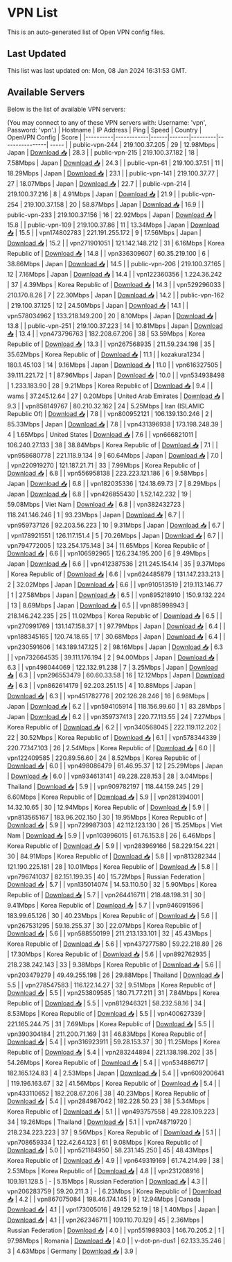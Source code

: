 # VPN List

This is an auto-generated list of Open VPN config files.

## Last Updated

This list was last updated on: Mon, 08 Jan 2024 16:31:53 GMT.

## Available Servers

Below is the list of available VPN servers:

(You may connect to any of these VPN servers with: Username: 'vpn', Password: 'vpn'.)
| Hostname | IP Address | Ping | Speed | Country | OpenVPN Config | Score |
|----------|------------|------|-------|---------|----------------| ----- |
| public-vpn-244 | 219.100.37.205 | 29 | 12.98Mbps | Japan | [Download 📥](./configs/server_0_JP.ovpn) | 28.3 |
| public-vpn-215 | 219.100.37.182 | 18 | 7.58Mbps | Japan | [Download 📥](./configs/server_1_JP.ovpn) | 24.3 |
| public-vpn-61 | 219.100.37.51 | 11 | 18.29Mbps | Japan | [Download 📥](./configs/server_2_JP.ovpn) | 23.1 |
| public-vpn-141 | 219.100.37.77 | 27 | 18.07Mbps | Japan | [Download 📥](./configs/server_3_JP.ovpn) | 22.7 |
| public-vpn-214 | 219.100.37.216 | 8 | 4.91Mbps | Japan | [Download 📥](./configs/server_4_JP.ovpn) | 21.9 |
| public-vpn-254 | 219.100.37.158 | 20 | 58.87Mbps | Japan | [Download 📥](./configs/server_5_JP.ovpn) | 16.9 |
| public-vpn-233 | 219.100.37.156 | 16 | 22.92Mbps | Japan | [Download 📥](./configs/server_6_JP.ovpn) | 15.8 |
| public-vpn-109 | 219.100.37.86 | 11 | 13.34Mbps | Japan | [Download 📥](./configs/server_7_JP.ovpn) | 15.5 |
| vpn174802783 | 221.191.255.172 | 9 | 17.56Mbps | Japan | [Download 📥](./configs/server_8_JP.ovpn) | 15.2 |
| vpn271901051 | 121.142.148.212 | 31 | 6.16Mbps | Korea Republic of | [Download 📥](./configs/server_9_KR.ovpn) | 14.8 |
| vpn336309607 | 60.35.219.100 | 6 | 38.86Mbps | Japan | [Download 📥](./configs/server_10_JP.ovpn) | 14.5 |
| public-vpn-206 | 219.100.37.165 | 12 | 7.16Mbps | Japan | [Download 📥](./configs/server_11_JP.ovpn) | 14.4 |
| vpn122360356 | 1.224.36.242 | 37 | 4.39Mbps | Korea Republic of | [Download 📥](./configs/server_12_KR.ovpn) | 14.3 |
| vpn529296033 | 210.170.8.26 | 7 | 22.30Mbps | Japan | [Download 📥](./configs/server_13_JP.ovpn) | 14.2 |
| public-vpn-162 | 219.100.37.125 | 12 | 24.50Mbps | Japan | [Download 📥](./configs/server_14_JP.ovpn) | 14.1 |
| vpn578034962 | 133.218.149.200 | 20 | 8.10Mbps | Japan | [Download 📥](./configs/server_15_JP.ovpn) | 13.8 |
| public-vpn-251 | 219.100.37.223 | 14 | 10.81Mbps | Japan | [Download 📥](./configs/server_16_JP.ovpn) | 13.4 |
| vpn473796763 | 182.208.67.206 | 38 | 53.59Mbps | Korea Republic of | [Download 📥](./configs/server_17_KR.ovpn) | 13.3 |
| vpn267568935 | 211.59.234.198 | 35 | 35.62Mbps | Korea Republic of | [Download 📥](./configs/server_18_KR.ovpn) | 11.1 |
| kozakura1234 | 180.1.45.103 | 14 | 9.16Mbps | Japan | [Download 📥](./configs/server_19_JP.ovpn) | 11.0 |
| vpn616327505 | 39.111.221.72 | 1 | 87.96Mbps | Japan | [Download 📥](./configs/server_20_JP.ovpn) | 10.0 |
| vpn534938498 | 1.233.183.90 | 28 | 9.21Mbps | Korea Republic of | [Download 📥](./configs/server_21_KR.ovpn) | 9.4 |
| wams | 37.245.12.64 | 27 | 0.20Mbps | United Arab Emirates | [Download 📥](./configs/server_22_AE.ovpn) | 9.3 |
| vpn858149767 | 80.210.32.162 | 24 | 5.25Mbps | Iran (ISLAMIC Republic Of) | [Download 📥](./configs/server_23_IR.ovpn) | 7.8 |
| vpn800952121 | 106.139.130.246 | 2 | 85.33Mbps | Japan | [Download 📥](./configs/server_24_JP.ovpn) | 7.8 |
| vpn431396938 | 173.198.248.39 | 4 | 1.65Mbps | United States | [Download 📥](./configs/server_25_US.ovpn) | 7.6 |
| vpn666821011 | 106.240.27.133 | 38 | 38.84Mbps | Korea Republic of | [Download 📥](./configs/server_26_KR.ovpn) | 7.1 |
| vpn958680778 | 221.118.9.134 | 9 | 60.64Mbps | Japan | [Download 📥](./configs/server_27_JP.ovpn) | 7.0 |
| vpn220919270 | 121.187.21.71 | 33 | 7.99Mbps | Korea Republic of | [Download 📥](./configs/server_28_KR.ovpn) | 6.8 |
| vpn556958138 | 223.223.121.186 | 6 | 9.58Mbps | Japan | [Download 📥](./configs/server_29_JP.ovpn) | 6.8 |
| vpn182035336 | 124.18.69.73 | 7 | 8.29Mbps | Japan | [Download 📥](./configs/server_30_JP.ovpn) | 6.8 |
| vpn426855430 | 1.52.142.232 | 19 | 59.08Mbps | Viet Nam | [Download 📥](./configs/server_31_VN.ovpn) | 6.8 |
| vpn382432723 | 118.241.146.246 | 1 | 93.23Mbps | Japan | [Download 📥](./configs/server_32_JP.ovpn) | 6.7 |
| vpn959737126 | 92.203.56.223 | 10 | 9.31Mbps | Japan | [Download 📥](./configs/server_33_JP.ovpn) | 6.7 |
| vpn178921551 | 126.117.151.4 | 5 | 70.26Mbps | Japan | [Download 📥](./configs/server_34_JP.ovpn) | 6.7 |
| vpn794772005 | 123.254.175.148 | 34 | 11.65Mbps | Korea Republic of | [Download 📥](./configs/server_35_KR.ovpn) | 6.6 |
| vpn106592965 | 126.234.195.200 | 6 | 9.49Mbps | Japan | [Download 📥](./configs/server_36_JP.ovpn) | 6.6 |
| vpn412387536 | 211.245.154.14 | 35 | 9.37Mbps | Korea Republic of | [Download 📥](./configs/server_37_KR.ovpn) | 6.6 |
| vpn624485879 | 131.147.233.213 | 2 | 32.02Mbps | Japan | [Download 📥](./configs/server_38_JP.ovpn) | 6.6 |
| vpn910513519 | 219.113.146.77 | 1 | 27.58Mbps | Japan | [Download 📥](./configs/server_39_JP.ovpn) | 6.5 |
| vpn895218910 | 150.9.132.224 | 13 | 8.69Mbps | Japan | [Download 📥](./configs/server_40_JP.ovpn) | 6.5 |
| vpn885998943 | 218.146.242.235 | 25 | 11.02Mbps | Korea Republic of | [Download 📥](./configs/server_41_KR.ovpn) | 6.5 |
| vpn270991769 | 131.147.158.37 | 1 | 97.79Mbps | Japan | [Download 📥](./configs/server_42_JP.ovpn) | 6.4 |
| vpn188345165 | 120.74.18.65 | 17 | 30.68Mbps | Japan | [Download 📥](./configs/server_43_JP.ovpn) | 6.4 |
| vpn230591606 | 143.189.147.125 | 2 | 98.16Mbps | Japan | [Download 📥](./configs/server_44_JP.ovpn) | 6.3 |
| vpn732664535 | 39.111.176.194 | 2 | 94.00Mbps | Japan | [Download 📥](./configs/server_45_JP.ovpn) | 6.3 |
| vpn498044069 | 122.132.91.238 | 7 | 3.25Mbps | Japan | [Download 📥](./configs/server_46_JP.ovpn) | 6.3 |
| vpn296553479 | 60.60.33.58 | 16 | 12.12Mbps | Japan | [Download 📥](./configs/server_47_JP.ovpn) | 6.3 |
| vpn862614179 | 92.203.251.15 | 4 | 10.88Mbps | Japan | [Download 📥](./configs/server_48_JP.ovpn) | 6.3 |
| vpn451782776 | 202.126.28.246 | 16 | 6.98Mbps | Japan | [Download 📥](./configs/server_49_JP.ovpn) | 6.2 |
| vpn594105914 | 118.156.99.60 | 1 | 83.28Mbps | Japan | [Download 📥](./configs/server_50_JP.ovpn) | 6.2 |
| vpn359737413 | 220.77.113.55 | 24 | 7.27Mbps | Korea Republic of | [Download 📥](./configs/server_51_KR.ovpn) | 6.2 |
| vpn340568045 | 222.119.112.202 | 22 | 30.52Mbps | Korea Republic of | [Download 📥](./configs/server_52_KR.ovpn) | 6.1 |
| vpn578344339 | 220.77.147.103 | 26 | 2.54Mbps | Korea Republic of | [Download 📥](./configs/server_53_KR.ovpn) | 6.0 |
| vpn122409585 | 220.89.56.60 | 24 | 8.52Mbps | Korea Republic of | [Download 📥](./configs/server_54_KR.ovpn) | 6.0 |
| vpn498086479 | 61.46.95.37 | 12 | 25.29Mbps | Japan | [Download 📥](./configs/server_55_JP.ovpn) | 6.0 |
| vpn934613141 | 49.228.228.153 | 28 | 3.04Mbps | Thailand | [Download 📥](./configs/server_56_TH.ovpn) | 5.9 |
| vpn909782197 | 118.44.159.245 | 29 | 6.60Mbps | Korea Republic of | [Download 📥](./configs/server_57_KR.ovpn) | 5.9 |
| vpn281394001 | 14.32.10.65 | 30 | 12.94Mbps | Korea Republic of | [Download 📥](./configs/server_58_KR.ovpn) | 5.9 |
| vpn813565167 | 183.96.202.150 | 30 | 19.95Mbps | Korea Republic of | [Download 📥](./configs/server_59_KR.ovpn) | 5.9 |
| vpn729987303 | 42.112.123.130 | 26 | 15.25Mbps | Viet Nam | [Download 📥](./configs/server_60_VN.ovpn) | 5.9 |
| vpn103996015 | 61.76.153.8 | 26 | 6.46Mbps | Korea Republic of | [Download 📥](./configs/server_61_KR.ovpn) | 5.9 |
| vpn283969166 | 58.229.154.221 | 30 | 84.91Mbps | Korea Republic of | [Download 📥](./configs/server_62_KR.ovpn) | 5.8 |
| vpn813282344 | 121.190.225.181 | 28 | 10.01Mbps | Korea Republic of | [Download 📥](./configs/server_63_KR.ovpn) | 5.8 |
| vpn796741037 | 82.151.199.35 | 40 | 15.72Mbps | Russian Federation | [Download 📥](./configs/server_64_RU.ovpn) | 5.7 |
| vpn135014074 | 14.53.110.50 | 32 | 5.90Mbps | Korea Republic of | [Download 📥](./configs/server_65_KR.ovpn) | 5.7 |
| vpn264416711 | 218.48.198.31 | 30 | 9.41Mbps | Korea Republic of | [Download 📥](./configs/server_66_KR.ovpn) | 5.7 |
| vpn946091596 | 183.99.65.126 | 30 | 40.23Mbps | Korea Republic of | [Download 📥](./configs/server_67_KR.ovpn) | 5.6 |
| vpn267531295 | 59.18.255.37 | 30 | 22.07Mbps | Korea Republic of | [Download 📥](./configs/server_68_KR.ovpn) | 5.6 |
| vpn588550199 | 211.213.133.101 | 32 | 45.43Mbps | Korea Republic of | [Download 📥](./configs/server_69_KR.ovpn) | 5.6 |
| vpn437277580 | 59.22.218.89 | 26 | 17.30Mbps | Korea Republic of | [Download 📥](./configs/server_70_KR.ovpn) | 5.6 |
| vpn892762935 | 218.238.242.143 | 33 | 9.38Mbps | Korea Republic of | [Download 📥](./configs/server_71_KR.ovpn) | 5.6 |
| vpn203479279 | 49.49.255.198 | 26 | 29.88Mbps | Thailand | [Download 📥](./configs/server_72_TH.ovpn) | 5.5 |
| vpn278547583 | 116.122.14.27 | 32 | 9.51Mbps | Korea Republic of | [Download 📥](./configs/server_73_KR.ovpn) | 5.5 |
| vpn253809585 | 180.71.77.211 | 31 | 7.84Mbps | Korea Republic of | [Download 📥](./configs/server_74_KR.ovpn) | 5.5 |
| vpn812946321 | 58.232.58.16 | 34 | 8.53Mbps | Korea Republic of | [Download 📥](./configs/server_75_KR.ovpn) | 5.5 |
| vpn400627339 | 221.165.244.75 | 31 | 7.69Mbps | Korea Republic of | [Download 📥](./configs/server_76_KR.ovpn) | 5.5 |
| vpn390304184 | 211.200.71.169 | 31 | 46.83Mbps | Korea Republic of | [Download 📥](./configs/server_77_KR.ovpn) | 5.4 |
| vpn316923911 | 59.28.153.37 | 30 | 11.25Mbps | Korea Republic of | [Download 📥](./configs/server_78_KR.ovpn) | 5.4 |
| vpn283244894 | 221.138.198.202 | 35 | 54.26Mbps | Korea Republic of | [Download 📥](./configs/server_79_KR.ovpn) | 5.4 |
| vpn534886717 | 182.165.124.83 | 4 | 2.53Mbps | Japan | [Download 📥](./configs/server_80_JP.ovpn) | 5.4 |
| vpn609200641 | 119.196.163.67 | 32 | 41.56Mbps | Korea Republic of | [Download 📥](./configs/server_81_KR.ovpn) | 5.4 |
| vpn433110652 | 182.208.67.206 | 38 | 40.23Mbps | Korea Republic of | [Download 📥](./configs/server_82_KR.ovpn) | 5.4 |
| vpn284987042 | 182.228.50.23 | 38 | 5.34Mbps | Korea Republic of | [Download 📥](./configs/server_83_KR.ovpn) | 5.1 |
| vpn493757558 | 49.228.109.223 | 34 | 19.26Mbps | Thailand | [Download 📥](./configs/server_84_TH.ovpn) | 5.1 |
| vpn748719720 | 218.234.223.223 | 37 | 9.56Mbps | Korea Republic of | [Download 📥](./configs/server_85_KR.ovpn) | 5.1 |
| vpn708659334 | 122.42.64.123 | 61 | 9.08Mbps | Korea Republic of | [Download 📥](./configs/server_86_KR.ovpn) | 5.0 |
| vpn521184950 | 58.231.145.250 | 45 | 48.43Mbps | Korea Republic of | [Download 📥](./configs/server_87_KR.ovpn) | 4.9 |
| vpn649319169 | 61.74.214.99 | 38 | 2.53Mbps | Korea Republic of | [Download 📥](./configs/server_88_KR.ovpn) | 4.8 |
| vpn231208916 | 109.191.128.5 | - | 5.15Mbps | Russian Federation | [Download 📥](./configs/server_89_RU.ovpn) | 4.3 |
| vpn206283759 | 59.20.211.3 | - | 6.23Mbps | Korea Republic of | [Download 📥](./configs/server_90_KR.ovpn) | 4.2 |
| vpn867075084 | 198.46.174.145 | 9 | 12.94Mbps | Canada | [Download 📥](./configs/server_91_CA.ovpn) | 4.1 |
| vpn173005016 | 49.129.52.19 | 18 | 1.40Mbps | Japan | [Download 📥](./configs/server_92_JP.ovpn) | 4.1 |
| vpn262346711 | 109.110.70.129 | 45 | 2.36Mbps | Russian Federation | [Download 📥](./configs/server_93_RU.ovpn) | 4.0 |
| vpn551989303 | 146.70.205.2 | 1 | 97.98Mbps | Romania | [Download 📥](./configs/server_94_RO.ovpn) | 4.0 |
| v-dot-pn-dus1 | 62.133.35.246 | 3 | 4.63Mbps | Germany | [Download 📥](./configs/server_95_DE.ovpn) | 3.9 |
